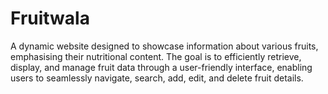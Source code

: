 # Fruitwala
 A dynamic website designed to showcase information about various fruits, emphasising their nutritional content. The goal is to efficiently retrieve, display, and manage fruit data through a user-friendly interface, enabling users to seamlessly navigate, search, add, edit, and delete fruit details.
